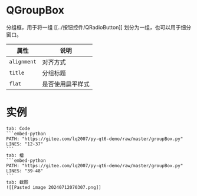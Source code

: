 # QGroupBox

分组框，用于将一组 [[../按钮控件/QRadioButton]] 划分为一组，也可以用于细分窗口。

|属性|说明|
| ------| ------------------|
| `alignment` |对齐方式|
| `title` |分组标题|
| `flat` |是否使用扁平样式|
# 实例

````tabs
tab: Code
```embed-python
PATH: "https://gitee.com/lq2007/py-qt6-demo/raw/master/groupBox.py"
LINES: "12-37"
```
tab: 槽
```embed-python
PATH: "https://gitee.com/lq2007/py-qt6-demo/raw/master/groupBox.py"
LINES: "39-48"
```
tab: 截图
![[Pasted image 20240712070307.png]]
````


